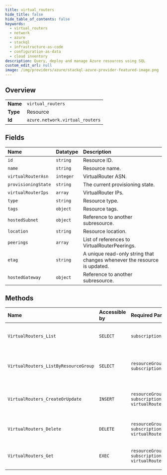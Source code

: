 ```yaml
---
title: virtual_routers
hide_title: false
hide_table_of_contents: false
keywords:
  - virtual_routers
  - network
  - azure    
  - stackql
  - infrastructure-as-code
  - configuration-as-data
  - cloud inventory
description: Query, deploy and manage Azure resources using SQL
custom_edit_url: null
image: /img/providers/azure/stackql-azure-provider-featured-image.png
---
```

  
    

## Overview
<table><tbody>
<tr><td><b>Name</b></td><td><code>virtual_routers</code></td></tr>
<tr><td><b>Type</b></td><td>Resource</td></tr>
<tr><td><b>Id</b></td><td><code>azure.network.virtual_routers</code></td></tr>
</tbody></table>

## Fields
| Name | Datatype | Description |
|:-----|:---------|:------------|
| `id` | `string` | Resource ID. |
| `name` | `string` | Resource name. |
| `virtualRouterAsn` | `integer` | VirtualRouter ASN. |
| `provisioningState` | `string` | The current provisioning state. |
| `virtualRouterIps` | `array` | VirtualRouter IPs. |
| `type` | `string` | Resource type. |
| `tags` | `object` | Resource tags. |
| `hostedSubnet` | `object` | Reference to another subresource. |
| `location` | `string` | Resource location. |
| `peerings` | `array` | List of references to VirtualRouterPeerings. |
| `etag` | `string` | A unique read-only string that changes whenever the resource is updated. |
| `hostedGateway` | `object` | Reference to another subresource. |
## Methods
| Name | Accessible by | Required Params | Description |
|:-----|:--------------|:----------------|:------------|
| `VirtualRouters_List` | `SELECT` | `subscriptionId` | Gets all the Virtual Routers in a subscription. |
| `VirtualRouters_ListByResourceGroup` | `SELECT` | `resourceGroupName, subscriptionId` | Lists all Virtual Routers in a resource group. |
| `VirtualRouters_CreateOrUpdate` | `INSERT` | `resourceGroupName, subscriptionId, virtualRouterName` | Creates or updates the specified Virtual Router. |
| `VirtualRouters_Delete` | `DELETE` | `resourceGroupName, subscriptionId, virtualRouterName` | Deletes the specified Virtual Router. |
| `VirtualRouters_Get` | `EXEC` | `resourceGroupName, subscriptionId, virtualRouterName` | Gets the specified Virtual Router. |
